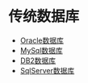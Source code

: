 # 传统数据库

* [Oracle数据库](/chuan-tong-shu-ju-ku/oracle.md) 
* [MySql数据库](/chuan-tong-shu-ju-ku/mysqlshu-ju-ku.md) 
* [DB2数据库](/chuan-tong-shu-ju-ku/db2.md) 
* [SqlServer数据库](/chuan-tong-shu-ju-ku/sqlservershu-ju-ku.md)



